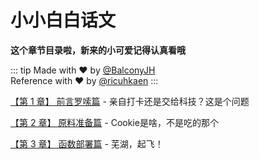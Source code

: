 # **小小白白话文**

**这个章节目录啦，新来的小可爱记得认真看哦**

::: tip
Made with ❤️ by [@BalconyJH](https://github.com/BalconyJH) <br>
Reference with ❤️ by [@ricuhkaen](https://github.com/ricuhkaen)
:::

[【第 1 章】 前言罗嗦篇](./ch01-preface.md) - 亲自打卡还是交给科技？这是个问题

[【第 2 章】 原料准备篇](./ch02-preparation.md) - Cookie是啥，不是吃的那个

[【第 3 章】 函数部署篇](./ch03-cloud.md) - 芜湖，起飞！